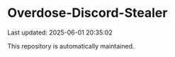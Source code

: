 # Overdose-Discord-Stealer

Last updated: 2025-06-01 20:35:02

This repository is automatically maintained.
